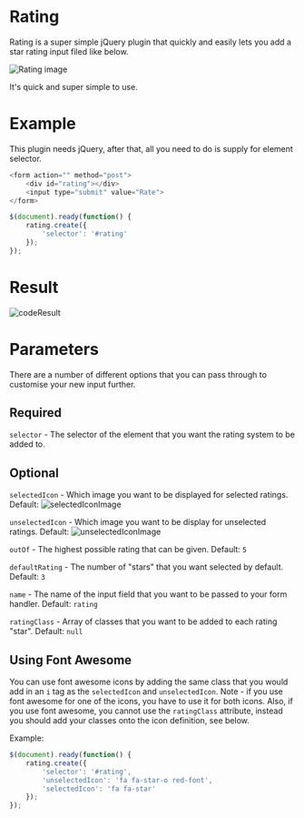 # Rating
Rating is a super simple jQuery plugin that quickly and easily lets you add a star rating input filed like below.

![Rating image](http://i.imgur.com/WuUuXqd.png)

It's quick and super simple to use.

Example
===
This plugin needs jQuery, after that, all you need to do is supply for element selector.

```php
<form action="" method="post">
    <div id="rating"></div>
    <input type="submit" value="Rate">
</form>
```

```javascript
$(document).ready(function() {
    rating.create({
        'selector': '#rating'
    });
});
```

Result
===
![codeResult](http://i.imgur.com/FNB8IfW.png)

Parameters
===

There are a number of different options that you can pass through to customise your new input further.

Required
---
`selector` - The selector of the element that you want the rating system to be added to.

Optional
---
`selectedIcon` - Which image you want to be displayed for selected ratings. Default: ![selectedIconImage](http://i.imgur.com/oc5WJns.png)

`unselectedIcon` - Which image you want to be display for unselected ratings. Default: ![unselectedIconImage](http://i.imgur.com/CiVABED.png)

`outOf` - The highest possible rating that can be given. Default: `5`

`defaultRating` - The number of "stars" that you want selected by default. Default: `3`

`name` - The name of the input field that you want to be passed to your form handler. Default: `rating`

`ratingClass` - Array of classes that you want to be added to each rating "star". Default: `null`

Using Font Awesome
---
You can use font awesome icons by adding the same class that you would add in an `i` tag as the `selectedIcon` and `unselectedIcon`. Note - if you use font awesome for one of the icons, you have to use it for both icons. Also, if you use font awesome, you cannot use the `ratingClass` attribute, instead you should add your classes onto the icon definition, see below.

Example:

```javascript
$(document).ready(function() {
    rating.create({
        'selector': '#rating',
        'unselectedIcon': 'fa fa-star-o red-font',
        'selectedIcon': 'fa fa-star'
    });
});
```

